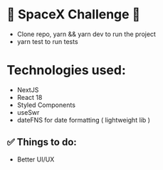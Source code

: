 # 🚀 SpaceX Challenge 🚀

- Clone repo, yarn && yarn dev to run the project
- yarn test to run tests

# Technologies used:

- NextJS
- React 18
- Styled Components
- useSwr
- dateFNS for date formatting ( lightweight lib )

## ✅ Things to do:

- Better UI/UX
